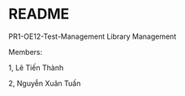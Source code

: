 # README
PR1-OE12-Test-Management
Library Management

Members:

1, Lê Tiến Thành

2, Nguyễn Xuân Tuấn
